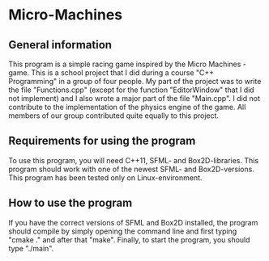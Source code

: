 # Micro-Machines

## General information

This program is a simple racing game inspired by the Micro Machines -game. This is a school project that I did during a course "C++ Programming" in a group of four people. My part of the project was to write the file "Functions.cpp" (except for the function "EditorWindow" that I did not implement) and I also wrote a major part of the file "Main.cpp". I did not contribute to the implementation of the physics engine of the game. All members of our group contributed quite equally to this project.

## Requirements for using the program

To use this program, you will need C++11, SFML- and Box2D-libraries. This program should work with one of the newest SFML- and Box2D-versions. This program has been tested only on Linux-environment.

## How to use the program

If you have the correct versions of SFML and Box2D installed, the program should compile by simply opening the command line and first typing "cmake ." and after that "make". Finally, to start the program, you should type "./main".

